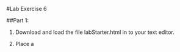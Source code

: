 #Lab Exercise 6

##Part 1:
1. Download and load the file labStarter.html in to your text editor.

2. Place a <script> element in the document head with the appropriate attributes and values so you can add Javascript code.

3. In the script element you just created, write the signature of the following functions:


```
english()
spanish()
hebrew()
french()
```

The function will be called when the corresponding button is clicked due to the onclick attribute in each `<input>` element.

4. Code each function so that it outputs an appropriate greeting language when the button is clicked using an `alert()` box.

English = Hello! How are you?
Spanish = Hola. Como estas?
Hebrew = Shalom!
French= Bon Jour!
```

Save your completed file. Test and insure that it works correctly.


##Part 2:

5. Create a new document using the HTML basic document structure demonstrated earlier by the instructor.

6. Create four buttons labeled “Add”, “Subtract”, “Multiply” and “Divide”. Use onclick attributes to call an appropriate function named `add()`, `subtract()`, `multiply()` or `divide()` when the corresponding button is clicked.

7. In the document head create <script> tags with the appropriate attributes and values so that you may place Javascript.

8. Add the add(), subtract(), multiply() and divide() functions to the script element in the document head.

9. When you call the functions from the onclick event, pass them any two integers. Each function should output the resulting math of adding, subtracting, multiplying or dividing the integers.

10. Save and test. Once your code is working, optimize your code so the same thing can be accomplished with a single function in the head called `mathProb()`. This function should be passed three parameters—the two integers and a symbol-- +, -, * or / indicating the mathematical function to be performed.



**Sample Code**

1. [Click here for full sample code Part 1]()
2. [Click here for full sample code Part 2]()